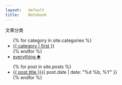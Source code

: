 ```yaml
---
layout:   default
title:    Notebook 
---
```


<div class="span-12 last">
  <p class="first">
    文章分类
  </p>
</div>

<div class="span-3">
  <nav id="post-archive-category-list">
    <ul>
      {% for category in site.categories %}<li><a class="cat-{{  (category | first)  | replace:' ','-'}}" href="javascript:filterByCategory('cat-{{ (category | first) | replace:' ','-'}}')">{{ category | first }}</a></li>{% endfor %} 
      <li><a class="reset selected" href="javascript:filterByCategory('reset')">everything &#10033;</a></li> 
    </ul>
  </nav>
</div>

<div class="span-9 last">
  <nav id="post-archive-list">
    <ul>
      {% for post in site.posts %}        
        <li class="{% for category in post.categories %}cat-{{ category| replace:' ','-'}} {% endfor %}"><a class="title" href="{{ post.url }}">{{ post.title }}</a><span class="archive-listing-date">{{ post.date | date: "%d %b, %Y" }}</span></li>
      {% endfor %}
    </ul>
  </nav>
</div>

<script type="text/javascript">
  window.onload=initArchive();
</script>


